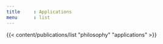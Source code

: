 ```yaml
---
title     : Applications
menu      : list
---
```

{{< content/publications/list "philosophy" "applications" >}}
